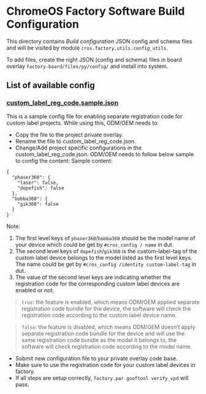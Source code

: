 ChromeOS Factory Software Build Configuration
=============================================

This directory contains *Build configuration* JSON config and schema files and
will be visited by module `cros.factory.utils.config_utils`.

To add files, create the right JSON (config and schema) files in board overlay
 `factory-board/files/py/config/` and install into system.

## List of available config

### [custom_label_reg_code.sample.json](./custom_label_reg_code.sample.json)
This is a sample config file for enabling separate registration code for custom
label projects.
While using this, ODM/OEM needs to:
- Copy the file to the project private overlay.
- Rename the file to custom_label_reg_code.json.
- Change/Add project specific configurations in the custom_label_reg_code.json.
ODM/OEM needs to follow below sample to config the content:
Sample content:
```
{
  "phaser360": {
    "laser": false,
    "dopefish": false
  },
  "bobba360": {
    "gik360": false
  }
}
```
Note:
1. The first level keys of `phaser360`/`bobba360` should be the model name of
your device which could be get by `#cros_config / name` in dut.
2. The second level keys of `dopefish`/`gik360` is the custom-label-tag of the
custom label device belongs to the model listed as the first level keys. The name
could be get by `#cros_config /identity custom-label-tag` in dut.
3. The value of the second level keys are indicating whether the registration
code for the corresponding custom label devices are enabled or not:
  > `true`: the feature is enabled, which means ODM/OEM applied separate
registration code bundle for the device, the software will check the
registration code according to the custom label device name.

  > `false`: the feature is disabled, which means ODM/OEM doesn’t apply
separate registration code bundle for the device and will use the same
registration code bundle as the model it belongs to, the software will check
registration code according to the model name.
- Submit new configuration file to your private overlay code base.
- Make sure to use the registration code for your custom label devices in
  factory.
- If all steps are setup correctly, `factory.par gooftool verify_vpd` will pass.
